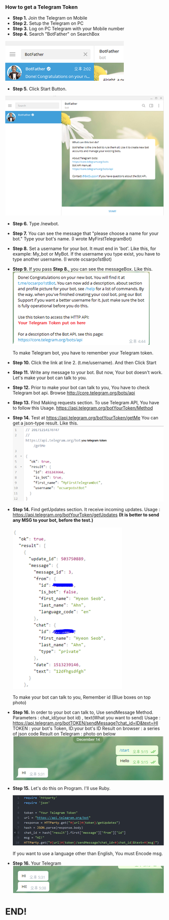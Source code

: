 ### How to get a Telegram Token

- **Step 1.** Join the Telegram on Mobile
- **Step 2.** Setup the Telegram on PC
- **Step 3.** Log on PC Telegram with your Mobile number
- **Step 4.** Search "BotFather" on SearchBox

![1](https://github.com/ocsarpo/telegramBot/blob/master/images/1.PNG?raw=true)

- **Step 5.** Click Start Button. 

![2](https://github.com/ocsarpo/telegramBot/blob/master/images/2.PNG?raw=true)

- **Step 6.** Type /newbot. 

- **Step 7.** You can see the message that "please choose a name for your bot."  Type your bot's name. (I wrote MyFirstTelegramBot)

- **Step 8.** Set a username for your bot. It must end in 'bot'. Like this, for example: My_bot or MyBot. If the username you type exist, you have to type another username. (I wrote ocsarpo1stBot)

- **Step 9.** If you pass **Step 8.**, you can see the messageBox. Like this.![3](https://github.com/ocsarpo/telegramBot/blob/master/images/3.PNG?raw=true)

  To make Telegram bot, you have to remember your Telegram token.

- **Step 10.** Click the link at line 2. (t.me/username). And then Click Start

- **Step 11.** Write any message to your bot. But now, Your bot doesn't work. Let's make your bot can talk to you.

- **Step 12.** Prior to make your bot can talk to you, You have to check Telegram bot api. 
  Browse http://core.telegram.org/bots/api

- **Step 13.** FInd Making requests section. To use Telegram API, You have to follow this Usage.
  https://api.telegram.org/botYourToken/Method

- **Step 14.** Test at https://api.telegram.org/botYourToken/getMe
  You can get a json-type result. Like this.
  ![4](https://github.com/ocsarpo/telegramBot/blob/master/images/4.PNG?raw=true)

- **Step 14.** Find getUpdates section. It receive incoming updates.
  Usage : https://api.telegram.org/botYourToken/getUpdates
  **(It is better to send any MSG to your bot, before the test.)**

  ![5](https://github.com/ocsarpo/telegramBot/blob/master/images/5.PNG?raw=true)

  To make your bot can talk to you, Remember id (Blue boxes on top photo)

- **Step 16.** In order to your bot can talk to, Use sendMessage Method.
  Parameters : chat_id(your bot id) , text(What you want to send)
  Usage :
  https://api.telegram.org/botTOKEN/sendMessage?chat_id=ID&text=HI
  TOKEN : your bot's Token, ID:your bot's ID 
  Result on browser : a series of json code
  Result on Telegram : photo on below
  ![5](https://github.com/ocsarpo/telegramBot/blob/master/images/6.PNG?raw=true)

- **Step 15.** Let's do this on Program. I'll use Ruby.

  ![5](https://github.com/ocsarpo/telegramBot/blob/master/images/7.PNG?raw=true)

  If you want to use a language other than English, You must Encode msg.

- **Step 16.** Your Telegram
  ![5](https://github.com/ocsarpo/telegramBot/blob/master/images/8.PNG?raw=true)

# END!



